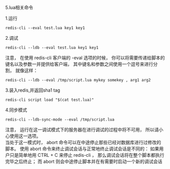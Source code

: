 5.lua相关命令

1.运行  
```
redis-cli --eval test.lua key1 key1
```

2.调试 
``` 
redis-cli --ldb --eval test.lua key1 key1
```
注意， 在使用 redis-cli 客户端的 -eval 选项的时候， 你可以将需要传递给脚本的键名以及参数一并提供给客户端， 其中键名和参数之间使用一个逗号来进行分割， 就像这样：
```
redis-cli --ldb --eval /tmp/script.lua mykey somekey , arg1 arg2
```
  
3.装入redis,并返回sha1 tag  
```
redis-cli script load "$(cat test.lua)"
```

4.同步模式  
```
redis-cli --ldb-sync-mode --eval /tmp/script.lua
```
注意， 运行在这一调试模式下的服务器在进行调试的过程中将不可用， 所以请小心使用这一选项。   
当处于这一模式时， abort 命令可以在中途停止那些已经对数据库进行过修改的脚本。 使用 abort 命令来终止调试会话与正常地终止调试会话是不同的： 如果用户只是简单地用 CTRL + C 来停止 redis-cli ， 那么调试会话将在整个脚本都执行完毕之后终止； 而 abort 则会中途停止脚本并在有需要时启动一个新的调试会话